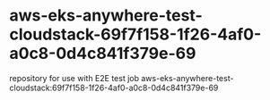 # aws-eks-anywhere-test-cloudstack-69f7f158-1f26-4af0-a0c8-0d4c841f379e-69
repository for use with E2E test job aws-eks-anywhere-test-cloudstack:69f7f158-1f26-4af0-a0c8-0d4c841f379e-69
